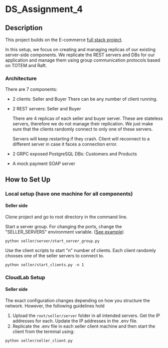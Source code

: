 # DS_Assignment_4

## Description
This project builds on the E-commerce [full stack project](https://github.com/gritsiem/DS_Assignment_2).

In this setup, we focus on creating and managing replicas of our existing server-side components. We replicate the REST servers and DBs for our application and manage them using group communication protocols based on TOTEM and Raft.
### Architecture
There are 7 components: 
- 2 clients: Seller and Buyer
    There can be any number of client running.
- 2 REST servers: Seller and Buyer 

    There are 4 replicas of each seller and buyer server. These are stateless servers, therefore we do not manage their replication. We just make sure that the clients randomly connect to only one of these servers.

    Servers will keep restarting if they crash. Client will reconnect to a different server in case it faces a connection error.  
- 2 GRPC exposed PostgreSQL DBs: Customers and Products
- A mock payment SOAP server

## How to Set Up 
### Local setup (have one machine for all components)
#### Seller side
Clone project and go to root directory in the command line.

Start a server group. For changing the ports, change the "SELLER_SERVERS" environment variable. ([See example](./dotenv_example.txt))
```
python seller/server/start_server_group.py
```
Use the client scripts to start "n" number of clients. Each client randomly chooses one of the seller servers to connect to.
```
python seller/start_clients.py -n 1
```

### CloudLab Setup
#### Seller side
The exact configuration changes depending on how you structure the network. However, the following guidelines hold
1. Upload the ```root/seller/server``` folder in all intended servers. Get the IP addresses for each. Update the IP addresses in the .env file.
2. Replicate the .env file in each seller client machine and then start the client from the terminal using:
```
python seller/seller_client.py
```